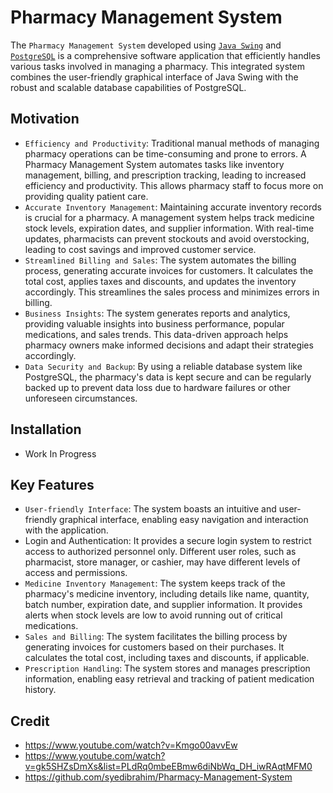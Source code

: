 # Pharmacy Management System
The `Pharmacy Management System` developed using [`Java Swing`](https://www.javatpoint.com/java-jframe#:~:text=JFrame%20class%20is%20a%20type,of%20setDefaultCloseOperation(int)%20method.) and [`PostgreSQL`](https://www.postgresqltutorial.com/) is a comprehensive software application that efficiently handles various tasks involved in managing a pharmacy. This integrated system combines the user-friendly graphical interface of Java Swing with the robust and scalable database capabilities of PostgreSQL. 

## Motivation

- `Efficiency and Productivity`: Traditional manual methods of managing pharmacy operations can be time-consuming and prone to errors. A Pharmacy Management System automates tasks like inventory management, billing, and prescription tracking, leading to increased efficiency and productivity. This allows pharmacy staff to focus more on providing quality patient care.
- `Accurate Inventory Management`: Maintaining accurate inventory records is crucial for a pharmacy. A management system helps track medicine stock levels, expiration dates, and supplier information. With real-time updates, pharmacists can prevent stockouts and avoid overstocking, leading to cost savings and improved customer service.
- `Streamlined Billing and Sales`: The system automates the billing process, generating accurate invoices for customers. It calculates the total cost, applies taxes and discounts, and updates the inventory accordingly. This streamlines the sales process and minimizes errors in billing.
- `Business Insights`: The system generates reports and analytics, providing valuable insights into business performance, popular medications, and sales trends. This data-driven approach helps pharmacy owners make informed decisions and adapt their strategies accordingly.
- `Data Security and Backup`: By using a reliable database system like PostgreSQL, the pharmacy's data is kept secure and can be regularly backed up to prevent data loss due to hardware failures or other unforeseen circumstances.

## Installation
- Work In Progress
  
## Key Features 
- `User-friendly Interface`: The system boasts an intuitive and user-friendly graphical interface, enabling easy navigation and interaction with the application.
- Login and Authentication: It provides a secure login system to restrict access to authorized personnel only. Different user roles, such as pharmacist, store manager, or cashier, may have different levels of access and permissions.
- `Medicine Inventory Management`: The system keeps track of the pharmacy's medicine inventory, including details like name, quantity, batch number, expiration date, and supplier information. It provides alerts when stock levels are low to avoid running out of critical medications.
- `Sales and Billing`: The system facilitates the billing process by generating invoices for customers based on their purchases. It calculates the total cost, including taxes and discounts, if applicable.
- `Prescription Handling`: The system stores and manages prescription information, enabling easy retrieval and tracking of patient medication history.

## Credit

- https://www.youtube.com/watch?v=Kmgo00avvEw
- https://www.youtube.com/watch?v=gk5SHZsDmXs&list=PLdRq0mbeEBmw6diNbWq_DH_iwRAqtMFM0
- https://github.com/syedibrahim/Pharmacy-Management-System

